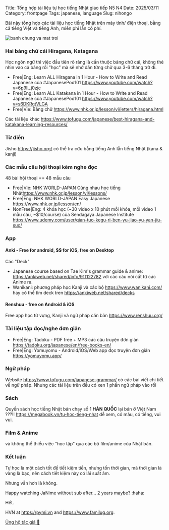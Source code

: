Title: Tổng hợp tài liệu tự học tiếng Nhật giao tiếp N5 N4
Date: 2025/03/11
Category: frontpage
Tags: japanese, language
Slug: nihongo

Bài này tổng hợp các tài liệu học tiếng Nhật trên máy tính/ điện thoại, bằng cả tiếng Việt và tiếng Anh, miễn phí lẫn có phí.

![banh chung va mat troi]({static}/images/rect_arc.png)

### Hai bảng chữ cái Hiragana, Katagana
Học ngôn ngữ thì việc đầu tiên rõ ràng là cần thuộc bảng chữ cái, không thẻ nhìn vào cả bảng rồi "học" mà sẽ nhớ dần từng chữ qua 3-6 tháng trở đi.

- Free|Eng: Learn ALL Hiragana in 1 Hour - How to Write and Read Japanese của #JapanesePod101 <https://www.youtube.com/watch?v=6p9Il_j0zjc>
- Free|Eng: Learn ALL Katakana in 1 Hour - How to Write and Read Japanese của #JapanesePod101  <https://www.youtube.com/watch?v=s6DKRgtVLGA>
- Free|Vie: Bảng chữ <https://www.nhk.or.jp/lesson/vi/letters/hiragana.html>

Các tài liệu khác <https://www.tofugu.com/japanese/best-hiragana-and-katakana-learning-resources/>

### Từ điển 
Jisho <https://jisho.org/> có thể tra cứu bằng tiếng Anh lẫn tiếng Nhật (kana & kanji)

### Các mẫu câu hội thoại kèm nghe đọc

48 bài hội thoại == 48 mẫu câu 

- Free|Vie: NHK WORLD-JAPAN Cùng nhau học tiếng Nhật<https://www.nhk.or.jp/lesson/vi/lessons/>
- Free|Eng: NHK WORLD-JAPAN Easy Japanese <https://www.nhk.or.jp/lesson/en/>
- NonFree|Eng: 4 khóa học (~30 video x 10 phút mỗi khóa, mỗi video 1 mẫu câu, ~$10/course) của Sendagaya Japanese Institute <https://www.udemy.com/user/qian-tuo-kegu-ri-ben-yu-jiao-yu-yan-jiu-suo/>

### App
#### Anki - Free for android, $$ for iOS, free on Desktop
Các "Deck" 

- Japanese course based on Tae Kim's grammar guide & anime: <https://ankiweb.net/shared/info/911122782> với các câu nói cắt từ các Anime ra.
- Wanikani: phương pháp học Kanji và các bộ <https://www.wanikani.com/> hay có thể tìm deck tren <https://ankiweb.net/shared/decks>

#### Renshuu - free on Android & iOS
Free app học từ vựng, Kanji và ngữ pháp căn bản <https://www.renshuu.org/>

### Tài liệu tập đọc/nghe đơn giản 
- Free|Eng: Tadoku - PDF free + MP3 các câu truyện đơn giản <https://tadoku.org/japanese/en/free-books-en/>
- Free|Eng: Yomuyomu - Android/iOS/Web app đọc truyện đơn giản <https://yomuyomu.app/> 

### Ngữ pháp
Website <https://www.tofugu.com/japanese-grammar/> có các bài viết chi tiết về ngữ pháp. Nhưng các tài liệu trên đều có xen 1 phần ngữ pháp vào rồi

### Sách 
Quyển sách học tiếng Nhật bán chạy số 1 **HÀN QUỐC** lại bán ở Việt Nam ???!! <https://megabook.vn/tu-hoc-tieng-nhat> dễ xem, có màu, có tiếng, vui vui.

### Film & Anime
và không thế thiếu việc "học tập" qua các bộ film/anime của Nhật bản.

### Kết luận

Tự học là một cách tốt để tiết kiệm tiền, nhưng tốn thời gian, mà thời gian là vàng là bạc, nên cách tiết kiệm này có lãi suất âm.

Nhưng vẫn hơn là không.

Happy watching JaNime without sub after... 2 years maybe? :haha:

Hết.

HVN at <https://pymi.vn> and <https://www.familug.org>.

[Ủng hộ tác giả 🍺](https://www.familug.org/p/ung-ho.html)
